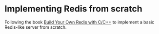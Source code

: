 # Implementing Redis from scratch

Following the book [Build Your Own Redis with C/C++](https://build-your-own.org/redis/) to implement a basic Redis-like server from scratch.
